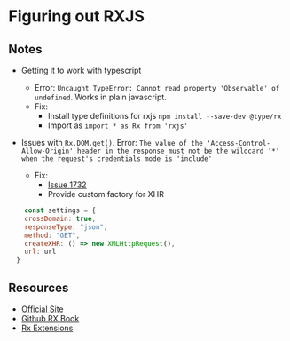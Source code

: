 # Figuring out RXJS

## Notes
* Getting it to work with typescript
    * Error: `Uncaught TypeError: Cannot read property 'Observable' of undefined`. Works in plain javascript.
    * Fix:
        * Install type definitions for rxjs `npm install --save-dev @type/rx`
        * Import as `import * as Rx from 'rxjs'`

* Issues with `Rx.DOM.get()`. Error: `The value of the 'Access-Control-Allow-Origin' header in the response must not be the wildcard '*' when the request's credentials mode is 'include'`
    * Fix:
        * [Issue 1732](https://github.com/ReactiveX/rxjs/issues/1732)
        * Provide custom factory for XHR
```javascript
    const settings = {
    crossDomain: true,
    responseType: "json",
    method: "GET",
    createXHR: () => new XMLHttpRequest(),
    url: url
  }
```
## Resources
* [Official Site](http://reactivex.io/rxjs/)
* [Github RX Book](http://xgrommx.github.io/rx-book/index.html)
* [Rx Extensions](https://github.com/Reactive-Extensions)
